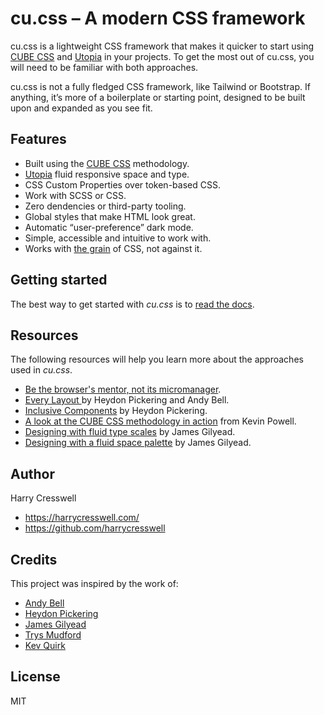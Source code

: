 # cu.css – A modern CSS framework

cu.css is a lightweight CSS framework that makes it quicker to start using [CUBE CSS](https://cube.fyi/) and [Utopia](https://utopia.fyi/) in your projects. To get the most out of cu.css, you will need to be familiar with both approaches.

cu.css is not a fully fledged CSS framework, like Tailwind or Bootstrap. If anything, it’s more of a boilerplate or starting point, designed to be built upon and expanded as you see fit.

## Features

- Built using the [CUBE CSS](https://cube.fyi/) methodology.
- [Utopia](https://utopia.fyi/) fluid responsive space and type.
- CSS Custom Properties over token-based CSS.
- Work with SCSS or CSS.
- Zero dendencies or third-party tooling.
- Global styles that make HTML look great.
- Automatic “user-preference” dark mode.
- Simple, accessible and intuitive to work with.
- Works with [the grain](https://frankchimero.com/blog/2015/the-webs-grain/) of CSS, not against it.

## Getting started

The best way to get started with *cu.css* is to [read the docs](/getting-started/). 

## Resources

The following resources will help you learn more about the approaches used in *cu.css*.

- [Be the browser's mentor, not its micromanager](https://heypresents.com/talks/be-the-browser-s-mentor-not-its-micromanager).
- [Every Layout ](https://every-layout.dev/) by Heydon Pickering and Andy Bell.
- [Inclusive Components](https://inclusive-components.design/) by Heydon Pickering.
- [A look at the CUBE CSS methodology in action](https://www.youtube.com/watch?v=NanhQvnvbR8) from Kevin Powell.
- [Designing with fluid type scales](https://utopia.fyi/blog/designing-with-fluid-type-scales) by James Gilyead.
- [Designing with a fluid space palette](https://utopia.fyi/blog/designing-with-a-fluid-space-palette) by James Gilyead.

## Author

Harry Cresswell
- https://harrycresswell.com/
- https://github.com/harrycresswell

## Credits

This project was inspired by the work of:

- [Andy Bell](https://andy-bell.co.uk/)
- [Heydon Pickering](https://heydonworks.com/)
- [James Gilyead](https://hustlersquad.net/)
- [Trys Mudford](https://www.trysmudford.com/)
- [Kev Quirk](https://kevquirk.com/)

## License

MIT